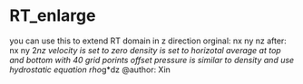 # RT_enlarge

you can use this to extend RT domain in z direction
orginal: nx ny nz after: nx ny 2*nz
velocity is set to zero 
density is set to horizotal average at top and bottom with 40 grid porints offset
pressure is similar to density and use hydrostatic equation rho*g*dz
@author: Xin

